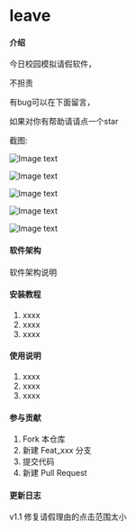 # leave

#### 介绍
今日校园模拟请假软件，

不担责

有bug可以在下面留言，

如果对你有帮助请请点一个star

截图:

![Image text](./images/01.jpg)

![Image text](./images/02.jpg)

![Image text](./images/03.jpg)

![Image text](./images/04.jpg)

![Image text](./images/05.jpg)

#### 软件架构
软件架构说明


#### 安装教程

1.  xxxx
2.  xxxx
3.  xxxx

#### 使用说明

1.  xxxx
2.  xxxx
3.  xxxx

#### 参与贡献

1.  Fork 本仓库
2.  新建 Feat_xxx 分支
3.  提交代码
4.  新建 Pull Request


#### 更新日志
v1.1
修复请假理由的点击范围太小

